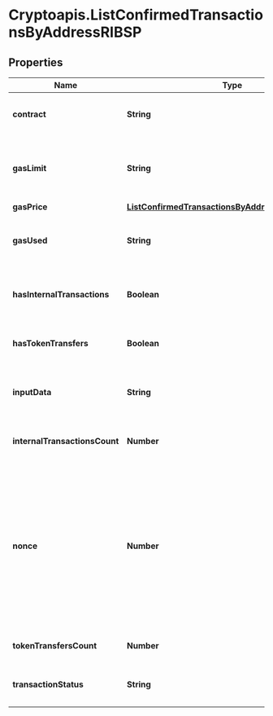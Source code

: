 # Cryptoapis.ListConfirmedTransactionsByAddressRIBSP

## Properties

Name | Type | Description | Notes
------------ | ------------- | ------------- | -------------
**contract** | **String** | Represents the specific transaction contract. | 
**gasLimit** | **String** | Represents the amount of gas used by this specific transaction alone. | 
**gasPrice** | [**ListConfirmedTransactionsByAddressRIBSPGasPrice**](ListConfirmedTransactionsByAddressRIBSPGasPrice.md) |  | 
**gasUsed** | **String** | Represents the exact unit of gas that was used for the transaction. | 
**hasInternalTransactions** | **Boolean** | Defines if there are internal transactions (true) or not (false) | 
**hasTokenTransfers** | **Boolean** | Defines if there are token transfers (true) or not (false) | 
**inputData** | **String** | Represents additional information that is required for the transaction. | 
**internalTransactionsCount** | **Number** | Rrepresentation of the internal transactions count | 
**nonce** | **Number** | Represents the sequential running number for an address, starting from 0 for the first transaction. E.g., if the nonce of a transaction is 10, it would be the 11th transaction sent from the sender&#39;s address. | 
**tokenTransfersCount** | **Number** | Representation of the token transfers count | 
**transactionStatus** | **String** | Representation of the transaction status | 


